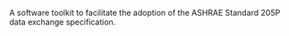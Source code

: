 A software toolkit to facilitate the adoption of the ASHRAE Standard 205P data exchange specification.
